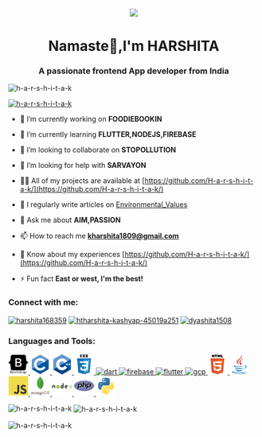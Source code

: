 <br clear="both">

<div align="center">
  <img width="300",height="100", src="https://media.giphy.com/media/MT5UUV1d4CXE2A37Dg/giphy.gif"  />
</div>

<h1 align="center">Namaste🙏,I'm HARSHITA</h1>
<h3 align="center">A passionate frontend App developer from India</h3>

<p align="left"> <img src="https://komarev.com/ghpvc/?username=h-a-r-s-h-i-t-a-k&label=Profile%20views&color=0e75b6&style=flat" alt="h-a-r-s-h-i-t-a-k" /> </p>

<p align="left"> <a href="https://github.com/ryo-ma/github-profile-trophy"><img src="https://github-profile-trophy.vercel.app/?username=h-a-r-s-h-i-t-a-k" alt="h-a-r-s-h-i-t-a-k" /></a> </p>

- 🔭 I’m currently working on **FOODIEBOOKIN**

- 🌱 I’m currently learning **FLUTTER,NODEJS,FIREBASE**

- 👯 I’m looking to collaborate on **STOPOLLUTION**

- 🤝 I’m looking for help with **SARVAYON**

- 👨‍💻 All of my projects are available at [https://github.com/H-a-r-s-h-i-t-a-k/](https://github.com/H-a-r-s-h-i-t-a-k/)

- 📝 I regularly write articles on [Environmental_Values](Environmental_Values)

- 💬 Ask me about **AIM,PASSION**

- 📫 How to reach me **kharshita1809@gmail.com**

- 📄 Know about my experiences [https://github.com/H-a-r-s-h-i-t-a-k/](https://github.com/H-a-r-s-h-i-t-a-k/)

- ⚡ Fun fact **East or west, I'm the best!**

<h3 align="left">Connect with me:</h3>
<p align="left">
<a href="https://twitter.com/harshita168359" target="blank"><img align="center" src="https://raw.githubusercontent.com/rahuldkjain/github-profile-readme-generator/master/src/images/icons/Social/twitter.svg" alt="harshita168359" height="30" width="40" /></a>
<a href="https://linkedin.com/in/htharshita-kashyap-45019a251" target="blank"><img align="center" src="https://raw.githubusercontent.com/rahuldkjain/github-profile-readme-generator/master/src/images/icons/Social/linked-in-alt.svg" alt="htharshita-kashyap-45019a251" height="30" width="40" /></a>
<a href="https://instagram.com/dyashita1508" target="blank"><img align="center" src="https://raw.githubusercontent.com/rahuldkjain/github-profile-readme-generator/master/src/images/icons/Social/instagram.svg" alt="dyashita1508" height="30" width="40" /></a>
</p>

<h3 align="left">Languages and Tools:</h3>
<p align="left"> <a href="https://getbootstrap.com" target="_blank" rel="noreferrer"> <img src="https://raw.githubusercontent.com/devicons/devicon/master/icons/bootstrap/bootstrap-plain-wordmark.svg" alt="bootstrap" width="40" height="40"/> </a> <a href="https://www.cprogramming.com/" target="_blank" rel="noreferrer"> <img src="https://raw.githubusercontent.com/devicons/devicon/master/icons/c/c-original.svg" alt="c" width="40" height="40"/> </a> <a href="https://www.w3schools.com/cpp/" target="_blank" rel="noreferrer"> <img src="https://raw.githubusercontent.com/devicons/devicon/master/icons/cplusplus/cplusplus-original.svg" alt="cplusplus" width="40" height="40"/> </a> <a href="https://www.w3schools.com/css/" target="_blank" rel="noreferrer"> <img src="https://raw.githubusercontent.com/devicons/devicon/master/icons/css3/css3-original-wordmark.svg" alt="css3" width="40" height="40"/> </a> <a href="https://dart.dev" target="_blank" rel="noreferrer"> <img src="https://www.vectorlogo.zone/logos/dartlang/dartlang-icon.svg" alt="dart" width="40" height="40"/> </a> <a href="https://firebase.google.com/" target="_blank" rel="noreferrer"> <img src="https://www.vectorlogo.zone/logos/firebase/firebase-icon.svg" alt="firebase" width="40" height="40"/> </a> <a href="https://flutter.dev" target="_blank" rel="noreferrer"> <img src="https://www.vectorlogo.zone/logos/flutterio/flutterio-icon.svg" alt="flutter" width="40" height="40"/> </a> <a href="https://cloud.google.com" target="_blank" rel="noreferrer"> <img src="https://www.vectorlogo.zone/logos/google_cloud/google_cloud-icon.svg" alt="gcp" width="40" height="40"/> </a> <a href="https://www.w3.org/html/" target="_blank" rel="noreferrer"> <img src="https://raw.githubusercontent.com/devicons/devicon/master/icons/html5/html5-original-wordmark.svg" alt="html5" width="40" height="40"/> </a> <a href="https://www.java.com" target="_blank" rel="noreferrer"> <img src="https://raw.githubusercontent.com/devicons/devicon/master/icons/java/java-original.svg" alt="java" width="40" height="40"/> </a> <a href="https://developer.mozilla.org/en-US/docs/Web/JavaScript" target="_blank" rel="noreferrer"> <img src="https://raw.githubusercontent.com/devicons/devicon/master/icons/javascript/javascript-original.svg" alt="javascript" width="40" height="40"/> </a> <a href="https://www.mongodb.com/" target="_blank" rel="noreferrer"> <img src="https://raw.githubusercontent.com/devicons/devicon/master/icons/mongodb/mongodb-original-wordmark.svg" alt="mongodb" width="40" height="40"/> </a> <a href="https://nodejs.org" target="_blank" rel="noreferrer"> <img src="https://raw.githubusercontent.com/devicons/devicon/master/icons/nodejs/nodejs-original-wordmark.svg" alt="nodejs" width="40" height="40"/> </a> <a href="https://www.php.net" target="_blank" rel="noreferrer"> <img src="https://raw.githubusercontent.com/devicons/devicon/master/icons/php/php-original.svg" alt="php" width="40" height="40"/> </a> <a href="https://www.python.org" target="_blank" rel="noreferrer"> <img src="https://raw.githubusercontent.com/devicons/devicon/master/icons/python/python-original.svg" alt="python" width="40" height="40"/> </a> </p>

<p><img align="left" src="https://github-readme-stats.vercel.app/api/top-langs?username=h-a-r-s-h-i-t-a-k&show_icons=true&locale=en&layout=compact" alt="h-a-r-s-h-i-t-a-k" /></p>

<p>&nbsp;<img align="center" src="https://github-readme-stats.vercel.app/api?username=h-a-r-s-h-i-t-a-k&show_icons=true&locale=en" alt="h-a-r-s-h-i-t-a-k" /></p>

<p><img align="center" src="https://github-readme-streak-stats.herokuapp.com/?user=h-a-r-s-h-i-t-a-k&" alt="h-a-r-s-h-i-t-a-k" /></p>

